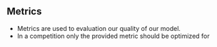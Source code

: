 ## Metrics

* Metrics are used to evaluation our quality of our model.
* In a competition only the provided metric should be optimized for
